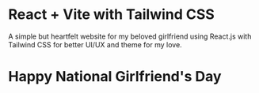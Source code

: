 # React + Vite with Tailwind CSS

A simple but heartfelt website for my beloved girlfriend using React.js with Tailwind CSS for better UI/UX and theme for my love.


# Happy National Girlfriend's Day

